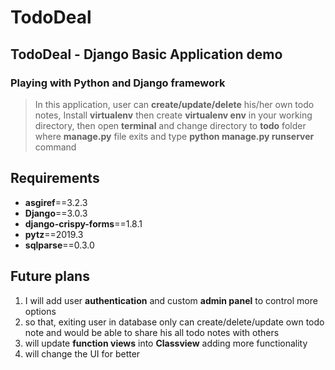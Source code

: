 # TodoDeal
## TodoDeal -  Django Basic Application demo
### Playing with Python and Django framework
> In this application, user can **create/update/delete** his/her own todo notes,
> Install **virtualenv** then create **virtualenv env** in your working directory, 
> then open **terminal** and  change directory to **todo** folder where **manage.py** file exits and type **python manage.py runserver** command

## Requirements 
* **asgiref**==3.2.3
* **Django**==3.0.3
* **django-crispy-forms**==1.8.1
* **pytz**==2019.3
* **sqlparse**==0.3.0


## Future plans
1. I will add user **authentication** and custom **admin panel** to control more options
2. so that, exiting user in database only can create/delete/update own todo note and would be able to share his all todo notes with others
3. will update **function views** into **Classview** adding more functionality 
4. will change the UI for better 
